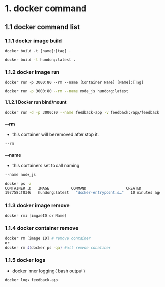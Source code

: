 # 1. docker command 

## 1.1 docker command list

### 1.1.1 docker image build

```
docker build -t [name]:[tag] .
```

```bash
docker build -t hundong:latest .
```

### 1.1.2 docker image run 

```
docker run -p 3000:80 --rm --name [Container Name] [Name]:[Tag]
```

```bash
docker run -p 3000:80 --rm --name node_js hundong:latest
```

#### 1.1.2.1 Docker run bind/mount   

```bash
docker run -d -p 3000:80 --name feedback-app -v feedback:/app/feedback -v $(pwd):/app -v /app/node_modules feedback-app:latest
```

#### --rm 

- this container will be removed after stop it.

```bash
--rm 
```

#### --name 

- this containers set to call naming

```bash
--name node_js
```  

```bash
docker ps -a 
CONTAINER ID   IMAGE          COMMAND                  CREATED          STATUS          PORTS                  NAMES
197758cf8346   hundong:latest   "docker-entrypoint.s…"   10 minutes ago   Up 10 minutes   0.0.0.0:3000->80/tcp   node_js
```

### 1.1.3 docker image remove

```bash
docker rmi [imgaeID or Name]
```

### 1.1.4 docker container remove 

```bash
docker rm [image ID] # remove container
or 
docker rm $(docker ps -qa) #all remvoe conatiner 
```

### 1.1.5 docker logs

- docker inner logging ( bash output )

```bash   
docker logs feedback-app
``` 

